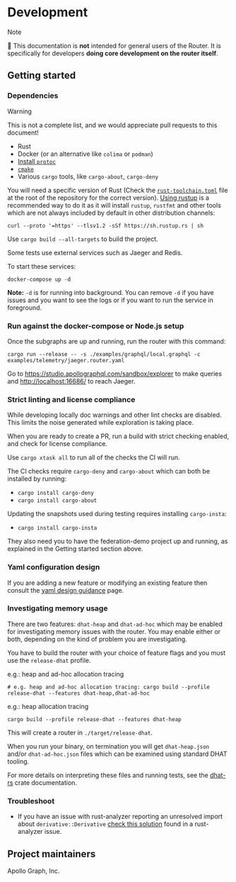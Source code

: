 # Development

> [!NOTE]
> 👋 This documentation is **not** intended for general users of the Router.  It is specifically for developers **doing core development on the router itself**.

## Getting started

### Dependencies

> [!WARNING]
> This is not a complete list, and we would appreciate pull requests to this document!

- Rust
- Docker (or an alternative like `colima` or `podman`)
- [Install `protoc`](https://grpc.io/docs/protoc-installation/)
- [`cmake`](https://cmake.org/)
- Various `cargo` tools, like `cargo-about`, `cargo-deny`

You will need a specific version of Rust (Check the [`rust-toolchain.toml`](https://github.com/apollographql/router/blob/dev/rust-toolchain.toml) file at the root of the repository for the correct version).
[Using rustup](https://www.rust-lang.org/tools/install) is a recommended way to do it as it will install `rustup`, `rustfmt` and other tools which are not always included by default in other distribution channels:

```
curl --proto '=https' --tlsv1.2 -sSf https://sh.rustup.rs | sh
```

Use `cargo build --all-targets` to build the project.

Some tests use external services such as Jaeger and Redis.

To start these services:

```
docker-compose up -d
```

**Note:** `-d` is for running into background. You can remove `-d` if you
have issues and you want to see the logs or if you want to run the service
in foreground.

### Run against the docker-compose or Node.js setup

Once the subgraphs are up and running, run the router with this command:

```shell
cargo run --release -- -s ./examples/graphql/local.graphql -c examples/telemetry/jaeger.router.yaml
```

Go to <https://studio.apollographql.com/sandbox/explorer> to make queries and
<http://localhost:16686/> to reach Jaeger.

### Strict linting and license compliance

While developing locally doc warnings and other lint checks are disabled.
This limits the noise generated while exploration is taking place.

When you are ready to create a PR, run a build with strict checking enabled,
and check for license compliance.

Use `cargo xtask all` to run all of the checks the CI will run.

The CI checks require `cargo-deny` and `cargo-about` which can both be installed by running:

* `cargo install cargo-deny`
* `cargo install cargo-about`

Updating the snapshots used during testing requires installing `cargo-insta`:

* `cargo install cargo-insta`

They also need you to have the federation-demo project up and running,
as explained in the Getting started section above.

### Yaml configuration design

If you are adding a new feature or modifying an existing feature then consult the [yaml design guidance](dev-docs/yaml-design-guidance.md) page.

### Investigating memory usage

There are two features: `dhat-heap` and `dhat-ad-hoc` which may be enabled for investigating memory issues
with the router. You may enable either or both, depending on the kind of problem you are investigating.

You have to build the router with your choice of feature flags and you must use the `release-dhat` profile.

e.g.: heap and ad-hoc allocation tracing

```shell
# e.g. heap and ad-hoc allocation tracing: cargo build --profile release-dhat --features dhat-heap,dhat-ad-hoc
```

e.g.: heap allocation tracing

```shell
cargo build --profile release-dhat --features dhat-heap 
```

This will create a router in `./target/release-dhat`.

When you run your binary, on termination you will get `dhat-heap.json` and/or `dhat-ad-hoc.json` files which can
be examined using standard DHAT tooling.

For more details on interpreting these files and running tests, see the [dhat-rs](https://docs.rs/dhat/latest/dhat/#running) crate documentation.

### Troubleshoot

* If you have an issue with rust-analyzer reporting an unresolved import about `derivative::Derivative` [check this solution](https://github.com/rust-analyzer/rust-analyzer/issues/7459#issuecomment-876796459) found in a rust-analyzer issue.

## Project maintainers

Apollo Graph, Inc.

